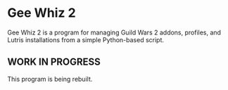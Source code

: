 # Gee Whiz 2

Gee Whiz 2 is a program for managing Guild Wars 2 addons, profiles, and Lutris installations from a simple Python-based script.

## WORK IN PROGRESS

This program is being rebuilt.
